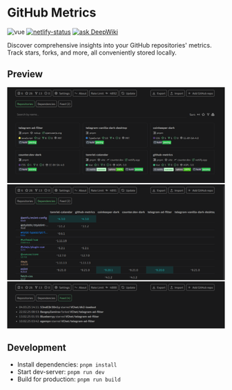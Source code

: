 # GitHub Metrics

![vue][vue-version-img]
[![netlify-status][netlify-status-img]][netlify-status-href]
[![ask DeepWiki][deep-wiki-img]][deep-wiki-href]

Discover comprehensive insights into your GitHub repositories' metrics.
Track stars, forks, and more, all conveniently stored locally.

## Preview

![Repositories](./meta/repositories.png)
![Dependencies](./meta/dependencies.png)
![Feed](./meta/feed.png)

## Development

- Install dependencies: `pnpm install`
- Start dev-server: `pnpm run dev`
- Build for production: `pnpm run build`

<!-- Badges -->
[vue-version-img]: https://img.shields.io/github/package-json/dependency-version/VChet/github-metrics/vue?style=flat-square&color=42b883
[netlify-status-img]: https://img.shields.io/netlify/dff390f8-9b52-49ab-be5d-fb76d22abcb8?style=flat-square
[netlify-status-href]: https://app.netlify.com/sites/github-metrics
[deep-wiki-img]: https://img.shields.io/badge/ask-DeepWiki-blue?style=flat-square
[deep-wiki-href]: https://deepwiki.com/VChet/github-metrics
